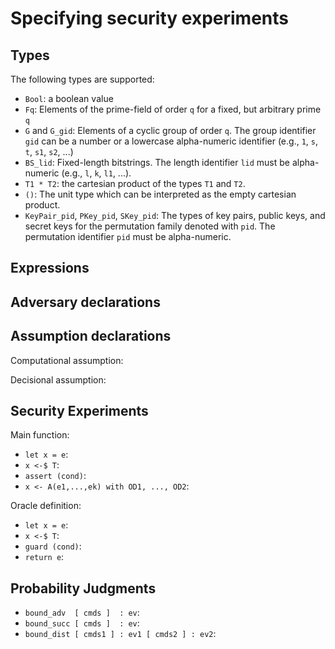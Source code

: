 <p class="halfbreak">
</p>

Specifying security experiments
===============================

Types
-----

The following types are supported:

* `Bool`: a boolean value
* `Fq`: Elements of the prime-field of order `q` for a fixed,
  but arbitrary prime `q`
* `G` and `G_gid`: Elements of a cyclic group of order `q`.
  The group identifier `gid` can be a number or a lowercase
  alpha-numeric identifier (e.g., `1`, `s`, `t`, `s1`, `s2`, ...)
* `BS_lid`: Fixed-length bitstrings.
  The length identifier `lid` must be alpha-numeric
  (e.g., `l`, `k`, `l1`, ...).
* `T1 * T2`: the cartesian product of the types `T1` and `T2`.
* `()`: The unit type which can be interpreted as the empty
   cartesian product.
* `KeyPair_pid`, `PKey_pid`, `SKey_pid`: The types of key pairs,
  public keys, and secret keys for the permutation family denoted
  with `pid`. The permutation identifier `pid` must be alpha-numeric.

Expressions
-----------

Adversary declarations
----------------------

Assumption declarations
-----------------------

Computational assumption:

Decisional assumption:

Security Experiments
--------------------

Main function:

* `let x = e`:
* `x <-$ T`:
* `assert (cond)`:
* `x <- A(e1,...,ek) with OD1, ..., OD2`:

Oracle definition:

* `let x = e`:
* `x <-$ T`:
* `guard (cond)`:
* `return e`:

Probability Judgments
---------------------

* `bound_adv  [ cmds ]  : ev`:
* `bound_succ [ cmds ]  : ev`:
* `bound_dist [ cmds1 ] : ev1 [ cmds2 ] : ev2`:
